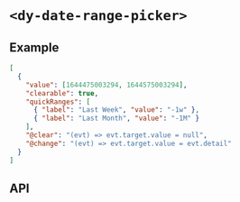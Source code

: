 # `<dy-date-range-picker>`

## Example

<gbp-example name="dy-date-range-picker" src="https://esm.sh/duoyun-ui/elements/date-range-picker">

```json
[
  {
    "value": [1644475003294, 1644575003294],
    "clearable": true,
    "quickRanges": [
      { "label": "Last Week", "value": "-1w" },
      { "label": "Last Month", "value": "-1M" }
    ],
    "@clear": "(evt) => evt.target.value = null",
    "@change": "(evt) => evt.target.value = evt.detail"
  }
]
```

</gbp-example>

## API

<gbp-api src="/src/elements/date-range-picker.ts"></gbp-api>

